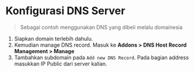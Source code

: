 # Konfigurasi DNS Server

> Sebagai contoh menggunakan DNS yang dibeli melalu domainesia
1. Siapkan domain terlebih dahulu. 
2. Kemudian manage DNS record. Masuk ke **Addons > DNS Host Record Management >  Manage**
3. Tambahkan subdomain pada `Add new DNS Record`. Pada bagian address masukkan IP Public dari server kalian.
